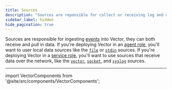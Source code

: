 ```yaml
---
title: Sources
description: "Sources are reponsible for collect or receiving log and metrics data. These could be local sources, like a file, or a protocols, like HTTP or TCP."
sidebar_label: hidden
hide_pagination: true
---
```


Sources are responsible for ingesting [events][docs.data-model] into
Vector, they can both receive and pull in data. If you're deploying Vector in
an [agent role][docs.roles.agent], you'll want to user local data sources
like the [`file`][docs.sources.file] or [`stdin`][docs.sources.stdin] sources.
If you're deploying Vector in a [service role][docs.roles.service], you'll want
to use sources that receive data over the network, like the
[`vector`][docs.sources.vector], [`socket`][docs.sources.socket], and
[`syslog`][docs.sources.syslog] sources.

---

import VectorComponents from '@site/src/components/VectorComponents';

<VectorComponents titles={false} sinks={false} transforms={false} />


[docs.data-model]: /docs/about/data-model/
[docs.roles.agent]: /docs/setup/deployment/roles/agent/
[docs.roles.service]: /docs/setup/deployment/roles/service/
[docs.sources.file]: /docs/reference/sources/file/
[docs.sources.socket]: /docs/reference/sources/socket/
[docs.sources.stdin]: /docs/reference/sources/stdin/
[docs.sources.syslog]: /docs/reference/sources/syslog/
[docs.sources.vector]: /docs/reference/sources/vector/
